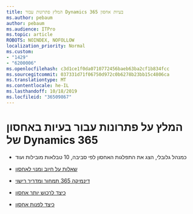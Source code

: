 ```yaml
---
title: המלץ פתרונות עבור Dynamics 365 בעיות אחסון
ms.author: pebaum
author: pebaum
ms.audience: ITPro
ms.topic: article
ROBOTS: NOINDEX, NOFOLLOW
localization_priority: Normal
ms.custom:
- "1429"
- "6200006"
ms.openlocfilehash: c3d1ce1f0da0710772456baeb63ba2cf1b834fcc
ms.sourcegitcommit: 037331d71f06750d972c0b6278b23bb15c4806ca
ms.translationtype: MT
ms.contentlocale: he-IL
ms.lasthandoff: 10/18/2019
ms.locfileid: "36509867"
---
```

# <a name="recommend-solutions-for-dynamics-365-storage-issues"></a>המלץ על פתרונות עבור בעיות באחסון של Dynamics 365

* כמנהל גלובלי, הצג את התפלגות האחסון לפי סביבה, 10 טבלאות מובילות ועוד

* [שאלות על חיוב ומנוי לאחסון](https://docs.microsoft.com/dynamics365/customer-engagement/admin/contact-information-microsoft-dynamics-365-online-billing-support)

* [דינמיקה 365 תמחור ומדריך רישוי](https://dynamics.microsoft.com/pricing/)

* [כיצד לרכוש יותר אחסון](https://docs.microsoft.com/dynamics365/customer-engagement/admin/manage-storage#add-storage-to-dynamics-365-online)

* [כיצד לפנות אחסון](https://docs.microsoft.com/dynamics365/customer-engagement/admin/free-storage-space)
